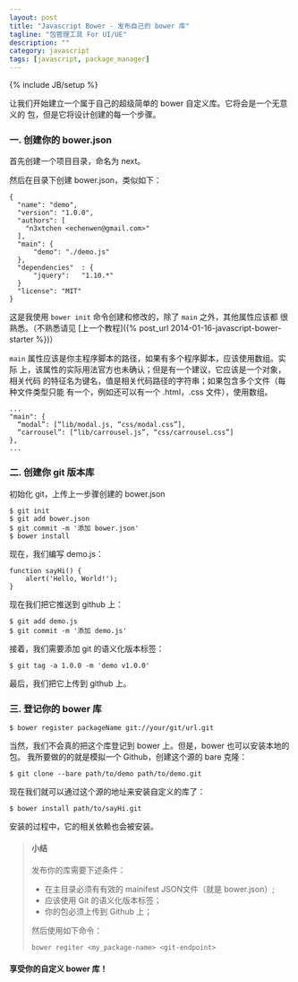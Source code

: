 ```yaml
---
layout: post
title: "Javascript Bower - 发布自己的 bower 库"
tagline: "包管理工具 For UI/UE"
description: ""
category: javascript
tags: [javascript, package_manager]
---
```

{% include JB/setup %}

让我们开始建立一个属于自己的超级简单的 bower 自定义库。它将会是一个无意义的
包，但是它将设计创建的每一个步骤。

### 一. 创建你的 bower.json

首先创建一个项目目录，命名为 next。

然后在目录下创建 bower.json，类似如下：

    {
      "name": "demo",
      "version": "1.0.0",
      "authors": [
        "n3xtchen <echenwen@gmail.com>"
      ],
      "main": {
          "demo": "./demo.js"
      },
      "dependencies"  : {         
          "jquery":   "1.10.*"    
      }
      "license": "MIT"
    }

这是我使用 `bower init` 命令创建和修改的，除了 `main` 之外，其他属性应该都
很熟悉。（不熟悉请见 [上一个教程]({% post_url 2014-01-16-javascript-bower-starter %})）

`main` 属性应该是你主程序脚本的路径，如果有多个程序脚本，应该使用数组。实际
上，该属性的实际用法官方也未确认；但是有一个建议，它应该是一个对象，相关代码
的特征名为键名，值是相关代码路径的字符串；如果包含多个文件（每种文件类型只能
有一个，例如还可以有一个 .html，.css 文件），使用数组。

    ...
    "main": {
      “modal”: [“lib/modal.js, “css/modal.css”],
      “carrousel”: [“lib/carrousel.js”, “css/carrousel.css”]
    },
    ...

### 二. 创建你 git 版本库

初始化 git，上传上一步骤创建的 bower.json

    $ git init
    $ git add bower.json
    $ git commit -m '添加 bower.json'
    $ bower install

现在，我们编写 demo.js：

    function sayHi() {
        alert('Hello, World!');
    }

现在我们把它推送到 github 上：

    $ git add demo.js
    $ git commit -m '添加 demo.js'

接着，我们需要添加 git 的语义化版本标签：

    $ git tag -a 1.0.0 -m 'demo v1.0.0'

最后，我们把它上传到 github 上。

### 三. 登记你的 bower 库

    $ bower register packageName git://your/git/url.git

当然，我们不会真的把这个库登记到 bower 上。但是，bower 也可以安装本地的包。
我所要做的的就是模拟一个 Github，创建这个源的 bare 克隆：

    $ git clone --bare path/to/demo path/to/demo.git

现在我们就可以通过这个源的地址来安装自定义的库了：

    $ bower install path/to/sayHi.git

安装的过程中，它的相关依赖也会被安装。

> #### 小结
> 
> 发布你的库需要下述条件：
> 
> + 在主目录必须有有效的 mainifest JSON文件（就是 bower.json）;
> + 应该使用 Git 的语义化版本标签；
> + 你的包必须上传到 Github 上；
> 
> 然后使用如下命令：
> 
>     bower regiter <my_package-name> <git-endpoint>

#### 享受你的自定义 bower 库！

